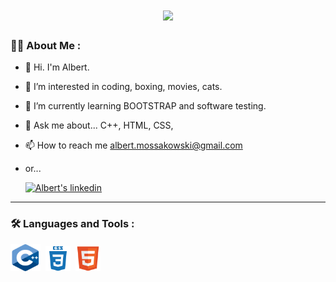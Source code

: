 <div id="header" align="center">
 <h1> <img src="https://media.giphy.com/media/QTfX9Ejfra3ZmNxh6B/giphy.gif" width="200"/></h1>
</div>

### :woman_technologist: About Me :
- 👋 Hi. I'm Albert.
- 👀 I’m interested in coding, boxing, movies, cats.
- 🌱 I’m currently learning BOOTSTRAP and software testing.
- 💬 Ask me about... C++, HTML, CSS,
- 📫 How to reach me albert.mossakowski@gmail.com
- or...

    
    <div id="badges">
        <a href="https://www.linkedin.com/in/albert-m-3a9111253/">
          <img src="https://media.giphy.com/media/v1.Y2lkPTc5MGI3NjExc2k5cHE3NWlvd3pqdXR2aXhodnlteGhiMGhnaXd1cTdmNzFieGNxbyZlcD12MV9pbnRlcm5hbF9naWZfYnlfaWQmY3Q9cw/HQTYdpx1yhxWpugAi2/giphy.gif" width="100" alt="Albert's linkedin"/>
        </a>
      </div>
    
---
   ### :hammer_and_wrench: Languages and Tools :
   <div>
  
 
  <img src="https://raw.githubusercontent.com/devicons/devicon/master/icons/cplusplus/cplusplus-original.svg" title="CPLUSPLUS" alt="CPLUSPLUS" width="48" height="43"/>&nbsp;
  <img src="https://github.com/devicons/devicon/blob/master/icons/css3/css3-plain-wordmark.svg"  title="CSS3" alt="CSS" width="40" height="40"/>&nbsp;
  <img src="https://github.com/devicons/devicon/blob/master/icons/html5/html5-original.svg" title="HTML5" alt="HTML" width="40" height="40"/>&nbsp;
  
</div>
